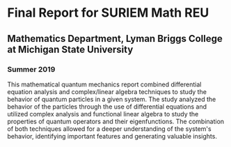 # Final Report for SURIEM Math REU
## Mathematics Department, Lyman Briggs College at Michigan State University
### Summer 2019

This mathematical quantum mechanics report combined differential equation analysis and complex/linear algebra techniques to study the behavior of quantum particles in a given system. The study analyzed the behavior of the particles through the use of differential equations and utilized complex analysis and functional linear algebra to study the properties of quantum operators and their eigenfunctions. The combination of both techniques allowed for a deeper understanding of the system's behavior, identifying important features and generating valuable insights.
